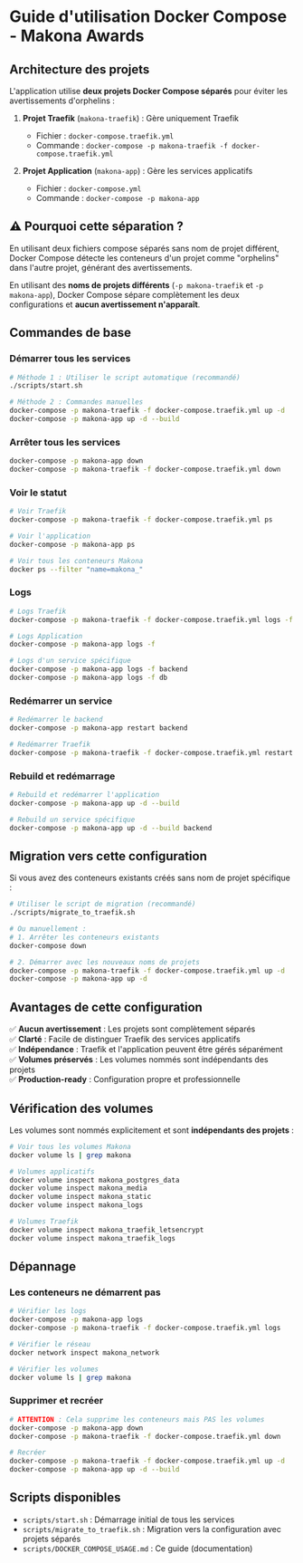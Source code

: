 # Guide d'utilisation Docker Compose - Makona Awards

## Architecture des projets

L'application utilise **deux projets Docker Compose séparés** pour éviter les avertissements d'orphelins :

1. **Projet Traefik** (`makona-traefik`) : Gère uniquement Traefik
   - Fichier : `docker-compose.traefik.yml`
   - Commande : `docker-compose -p makona-traefik -f docker-compose.traefik.yml`

2. **Projet Application** (`makona-app`) : Gère les services applicatifs
   - Fichier : `docker-compose.yml`
   - Commande : `docker-compose -p makona-app`

## ⚠️ Pourquoi cette séparation ?

En utilisant deux fichiers compose séparés sans nom de projet différent, Docker Compose détecte les conteneurs d'un projet comme "orphelins" dans l'autre projet, générant des avertissements.

En utilisant des **noms de projets différents** (`-p makona-traefik` et `-p makona-app`), Docker Compose sépare complètement les deux configurations et **aucun avertissement n'apparaît**.

## Commandes de base

### Démarrer tous les services

```bash
# Méthode 1 : Utiliser le script automatique (recommandé)
./scripts/start.sh

# Méthode 2 : Commandes manuelles
docker-compose -p makona-traefik -f docker-compose.traefik.yml up -d
docker-compose -p makona-app up -d --build
```

### Arrêter tous les services

```bash
docker-compose -p makona-app down
docker-compose -p makona-traefik -f docker-compose.traefik.yml down
```

### Voir le statut

```bash
# Voir Traefik
docker-compose -p makona-traefik -f docker-compose.traefik.yml ps

# Voir l'application
docker-compose -p makona-app ps

# Voir tous les conteneurs Makona
docker ps --filter "name=makona_"
```

### Logs

```bash
# Logs Traefik
docker-compose -p makona-traefik -f docker-compose.traefik.yml logs -f

# Logs Application
docker-compose -p makona-app logs -f

# Logs d'un service spécifique
docker-compose -p makona-app logs -f backend
docker-compose -p makona-app logs -f db
```

### Redémarrer un service

```bash
# Redémarrer le backend
docker-compose -p makona-app restart backend

# Redémarrer Traefik
docker-compose -p makona-traefik -f docker-compose.traefik.yml restart traefik
```

### Rebuild et redémarrage

```bash
# Rebuild et redémarrer l'application
docker-compose -p makona-app up -d --build

# Rebuild un service spécifique
docker-compose -p makona-app up -d --build backend
```

## Migration vers cette configuration

Si vous avez des conteneurs existants créés sans nom de projet spécifique :

```bash
# Utiliser le script de migration (recommandé)
./scripts/migrate_to_traefik.sh

# Ou manuellement :
# 1. Arrêter les conteneurs existants
docker-compose down

# 2. Démarrer avec les nouveaux noms de projets
docker-compose -p makona-traefik -f docker-compose.traefik.yml up -d
docker-compose -p makona-app up -d
```

## Avantages de cette configuration

✅ **Aucun avertissement** : Les projets sont complètement séparés  
✅ **Clarté** : Facile de distinguer Traefik des services applicatifs  
✅ **Indépendance** : Traefik et l'application peuvent être gérés séparément  
✅ **Volumes préservés** : Les volumes nommés sont indépendants des projets  
✅ **Production-ready** : Configuration propre et professionnelle  

## Vérification des volumes

Les volumes sont nommés explicitement et sont **indépendants des projets** :

```bash
# Voir tous les volumes Makona
docker volume ls | grep makona

# Volumes applicatifs
docker volume inspect makona_postgres_data
docker volume inspect makona_media
docker volume inspect makona_static
docker volume inspect makona_logs

# Volumes Traefik
docker volume inspect makona_traefik_letsencrypt
docker volume inspect makona_traefik_logs
```

## Dépannage

### Les conteneurs ne démarrent pas

```bash
# Vérifier les logs
docker-compose -p makona-app logs
docker-compose -p makona-traefik -f docker-compose.traefik.yml logs

# Vérifier le réseau
docker network inspect makona_network

# Vérifier les volumes
docker volume ls | grep makona
```

### Supprimer et recréer

```bash
# ATTENTION : Cela supprime les conteneurs mais PAS les volumes
docker-compose -p makona-app down
docker-compose -p makona-traefik -f docker-compose.traefik.yml down

# Recréer
docker-compose -p makona-traefik -f docker-compose.traefik.yml up -d
docker-compose -p makona-app up -d --build
```

## Scripts disponibles

- `scripts/start.sh` : Démarrage initial de tous les services
- `scripts/migrate_to_traefik.sh` : Migration vers la configuration avec projets séparés
- `scripts/DOCKER_COMPOSE_USAGE.md` : Ce guide (documentation)

